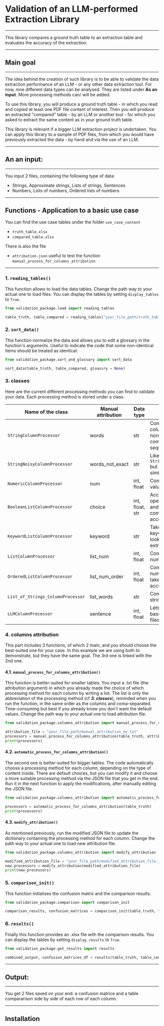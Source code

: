 # Validation of an LLM-performed Extraction Library
---

This library compares a ground truth table to an extraction table and evaluates the accuracy of the extraction.

---

## Main goal
---
The idea behind the creation of such library is to be able to validate the data extraction performance of an LLM - or any other data extraction tool.
For now, nine different data types can be analysed. They are listed under **As an input**.
More processing methods can/ will be added.

To use this library, you will produce a ground truth table - in which you read and copied at least one PDF file content of interest.
Then you will produce an extracted "compared" table - by an LLM or another tool - for which you asked to extract the same content as in your ground truth table.

This library is relevant if a bigger LLM extraction project is undertaken. You can apply this library to a sample of PDF files, from which you would have previously extracted the data - by hand and via the use of an LLM.

---

## An an input:
---
You input 2 files, containing the following type of data:
- Strings, Approximate strings, Lists of strings, Sentences
- Numbers, Lists of numbers, Ordered lists of numbers

---

## Functions - Application to a basic use case

You can find the use case tables under the folder `use_case_content`
- `truth_table.xlsx`
- `compared_table.xlsx`

There is also the file 
- `attribution.json` useful to test the function `manual_process_for_columns_attribution`
---

### 1. `reading_tables()`
This function allows to load the data tables.
Change the path way to your actual one to load files.
You can display the tables by setting `display_tables` to `True`.

```python
from validation_package.load import reading_tables

table_truth, table_compared = reading_tables("your_file_path/truth_table.xlsx", "your_file_path/compared_table.xlsx", display_tables = True)
```

### 2. `sort_data()`
This function normalize the data and allows you to edit a glossary in the function's arguments. 
Useful to indicate the code that some non-identical items should be treated as identical.

```python
from validation_package.sort_and_glossary import sort_data

sort_data(table_truth, table_compared, gloassry = None)
```

### 3. classes
Here are the current different processing methods you can find to validate your data.
Each processing method is stored under a class.

| Name of the class | Manual attribution | Data type | Description |
|-------------------|--------------------|-------------|-----------|
| `StringColumnProcessor` | words | str | Compares string columns by normalizing them & comparing using sequence matching
| `StringNoisyColumnProcessor` | words_not_exact | str | Like `StringColumnProcessor` but with lower similarity threshold
| `NumericColumnProcessor` | num | int, float | Compares numeric values
| `BooleanListColumnProcessor` | choice | int, float, str | Accepts boolean operators in truth file and checks comparison file accordingly
| `KeywordListColumnProcessor` | keyword | str | Takes truth file as keywords and only looks for keywords in extraction
| `ListColumnProcessor` | list_num | int, float | Compares lists with numeric values
| `OrderedListColumnProcessor` | list_num_order | int, float | Compares lists with numeric values and take order into account
| `List_of_Strings_ColumnProcessor` | list_words | str | Compares lists with string values
| `LLMColumnProcessor` | sentence | int, float | Lets an LLM prompt-based compare the 2 files

### 4. columns attribution
This part includes 3 functions, of which 2 main, and you should choose the best-suited one for your case.
In this example we are using both to demonstrate, but they have the same goal. The 3rd one is linked with the 2nd one.

#### 4.1. `manual_process_for_columns_attribution()`
This function is better-suited for smaller tables. 
You input a .txt file (the attribution argument) in which you already made the choice of which processing method for each column by writing a list. The list is only the abbreviation of the processing method (cf ***3. classes***), reminded when you run the function, in the same order as the columns and coma-separated.
Time-consuming but best if you already know you don't want the default values.
Change the path way to your actual one to load attribution file.

``` python
from validation_package.columns_attribution import manual_process_for_columns_attribution

attribution_file = "your_file_path/manual_attribution_ex.txt"
processors = manual_process_for_columns_attribution(table_truth, attribution_file)
print(processors)
```

#### 4.2. `automatic_process_for_columns_attribution()`
The second one is better-suited for bigger tables. 
The code automatically choose a processing method for each column, depending on the type of content inside.
There are default choices, but you can modify it and choose a more suitable processing method via the JSON file that you get in the end. 
Run it in the next function to apply the modifications, after manually editing the JSON file.

``` python
from validation_package.columns_attribution import automatic_process_for_columns_attribution

processors = automatic_process_for_columns_attribution(table_truth)
print(processors)
```

#### 4.3. `modify_attribution()`
As mentioned previously, run the modified JSON file to update the dictionary containing the processing method for each column.
Change the path way to your actual one to load new attribution file.

``` python
from validation_package.columns_attribution import modify_attribution

modified_attribution_file = "your_file_path/modified_attribution_file.json"
new_processors = modify_attribution(modified_attribution_file)
print(new_processors)
```

### 5. `comparison_init()`
This function initialises the confusion matrix and the comparison results.

``` python
from validation_package.comparison import comparison_init

comparison_results, confusion_matrices = comparison_init(table_truth, table_compared, processors)
```

### 6. `results()`
Finally this function provides an .xlsx file with the comparison results.
You can display the tables by setting `display_results` to `True`.

``` python 
from validation_package.get_results import results

combined_output, confusion_matrices_df = results(table_truth, table_compared, comparison_results, confusion_matrices, display_results=True)
``` 

---

## Output:
---
You get 2 files saved on your end: a confusion matrice and a table compararison side by side of each row of each column.

---

## Installation


